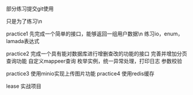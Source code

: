 部分练习提交git使用

只是为了练习\n

practice1 先完成一个简单的接口，能够返回一组用户数据\n
           练习io，enum，lamada表达式

practice2 完成一个具有能对数据库进行增删查改的功能的接口
          完善并增加分页查询功能 自定义mappeer查询
          枚举实例，统一异常处理，打印日志 参数校验

practice3 使用minio实现上传图片功能
practice4 使用redis缓存

lease  实战项目